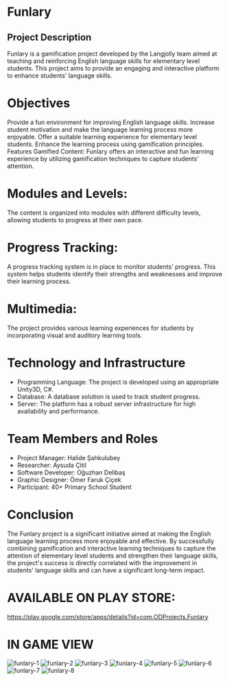 # Funlary
## Project Description
Funlary is a gamification project developed by the Langjolly team aimed at teaching and reinforcing English language skills for elementary level students. This project aims to provide an engaging and interactive platform to enhance students' language skills.

# Objectives
Provide a fun environment for improving English language skills.
Increase student motivation and make the language learning process more enjoyable.
Offer a suitable learning experience for elementary level students.
Enhance the learning process using gamification principles.
Features
Gamified Content: Funlary offers an interactive and fun learning experience by utilizing gamification techniques to capture students' attention.

# Modules and Levels: 
The content is organized into modules with different difficulty levels, allowing students to progress at their own pace.

# Progress Tracking: 
A progress tracking system is in place to monitor students' progress. This system helps students identify their strengths and weaknesses and improve their learning process.

# Multimedia: 
The project provides various learning experiences for students by incorporating visual and auditory learning tools.

# Technology and Infrastructure
- Programming Language: The project is developed using an appropriate Unity3D, C#.
- Database: A database solution is used to track student progress.
- Server: The platform has a robust server infrastructure for high availability and performance.

# Team Members and Roles
- Project Manager: Halide Şahkulubey
- Researcher: Aysuda Çitil
- Software Developer: Oğuzhan Delibaş
- Graphic Designer: Ömer Faruk Çiçek
- Participant: 40+ Primary School Student

# Conclusion
The Funlary project is a significant initiative aimed at making the English language learning process more enjoyable and effective. By successfully combining gamification and interactive learning techniques to capture the attention of elementary level students and strengthen their language skills, the project's success is directly correlated with the improvement in students' language skills and can have a significant long-term impact.

# AVAILABLE ON PLAY STORE:
https://play.google.com/store/apps/details?id=com.ODProjects.Funlary


# IN GAME VIEW
![funlary-1](https://github.com/oguzhandelibas/Funlary/assets/64430254/0e47951b-cb57-4483-8f79-d889a5e3f701)
![funlary-2](https://github.com/oguzhandelibas/Funlary/assets/64430254/7e8359bf-ceee-41ca-8506-2e8fb2a1a512)
![funlary-3](https://github.com/oguzhandelibas/Funlary/assets/64430254/59e00eb4-6f51-48af-9754-af235d4966e3)
![funlary-4](https://github.com/oguzhandelibas/Funlary/assets/64430254/99c5d217-14b5-4a45-a3ca-9a1969db579b)
![funlary-5](https://github.com/oguzhandelibas/Funlary/assets/64430254/53a2aea7-c044-4d16-98d3-36b8a2f5760f)
![funlary-6](https://github.com/oguzhandelibas/Funlary/assets/64430254/dbcbf2df-bac3-4ec0-904a-1476349e366b)
![funlary-7](https://github.com/oguzhandelibas/Funlary/assets/64430254/ffc178f0-8024-4aad-adb0-837df3dd4d7d)
![funlary-8](https://github.com/oguzhandelibas/Funlary/assets/64430254/dea77905-08b0-476b-a156-9c85c0d8ec78)
